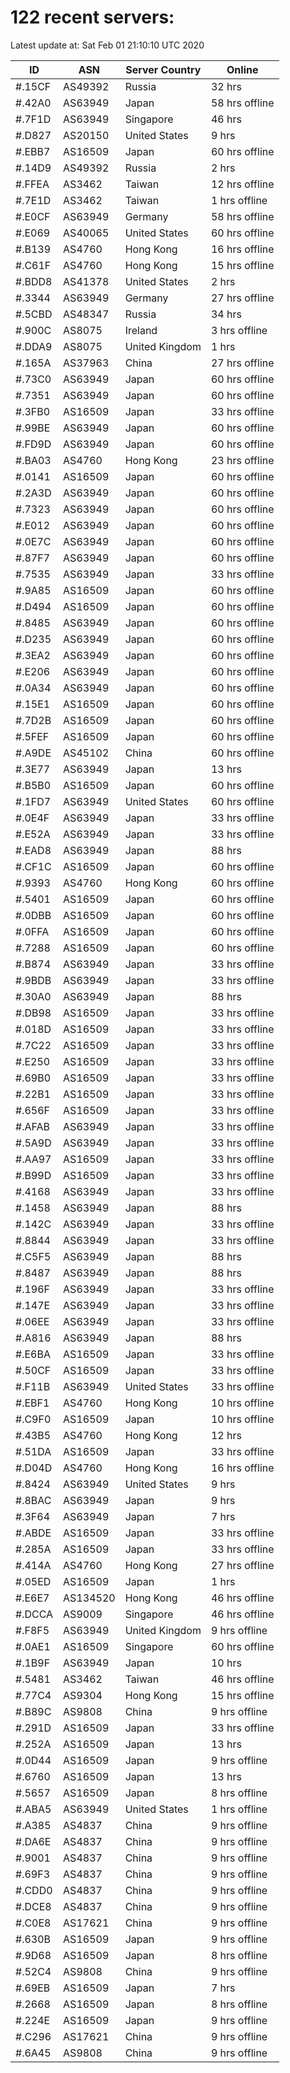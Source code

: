 # 122 recent servers:

Latest update at: Sat Feb 01 21:10:10 UTC 2020

| ID | ASN | Server Country | Online |
| -- | --- | -------------- | ------ |
| #.15CF | AS49392 | Russia | 32 hrs |
| #.42A0 | AS63949 | Japan | 58 hrs offline |
| #.7F1D | AS63949 | Singapore | 46 hrs |
| #.D827 | AS20150 | United States | 9 hrs |
| #.EBB7 | AS16509 | Japan | 60 hrs offline |
| #.14D9 | AS49392 | Russia | 2 hrs |
| #.FFEA | AS3462 | Taiwan | 12 hrs offline |
| #.7E1D | AS3462 | Taiwan | 1 hrs offline |
| #.E0CF | AS63949 | Germany | 58 hrs offline |
| #.E069 | AS40065 | United States | 60 hrs offline |
| #.B139 | AS4760 | Hong Kong | 16 hrs offline |
| #.C61F | AS4760 | Hong Kong | 15 hrs offline |
| #.BDD8 | AS41378 | United States | 2 hrs |
| #.3344 | AS63949 | Germany | 27 hrs offline |
| #.5CBD | AS48347 | Russia | 34 hrs |
| #.900C | AS8075 | Ireland | 3 hrs offline |
| #.DDA9 | AS8075 | United Kingdom | 1 hrs |
| #.165A | AS37963 | China | 27 hrs offline |
| #.73C0 | AS63949 | Japan | 60 hrs offline |
| #.7351 | AS63949 | Japan | 60 hrs offline |
| #.3FB0 | AS16509 | Japan | 33 hrs offline |
| #.99BE | AS63949 | Japan | 60 hrs offline |
| #.FD9D | AS63949 | Japan | 60 hrs offline |
| #.BA03 | AS4760 | Hong Kong | 23 hrs offline |
| #.0141 | AS16509 | Japan | 60 hrs offline |
| #.2A3D | AS63949 | Japan | 60 hrs offline |
| #.7323 | AS63949 | Japan | 60 hrs offline |
| #.E012 | AS63949 | Japan | 60 hrs offline |
| #.0E7C | AS63949 | Japan | 60 hrs offline |
| #.87F7 | AS63949 | Japan | 60 hrs offline |
| #.7535 | AS63949 | Japan | 33 hrs offline |
| #.9A85 | AS16509 | Japan | 60 hrs offline |
| #.D494 | AS16509 | Japan | 60 hrs offline |
| #.8485 | AS63949 | Japan | 60 hrs offline |
| #.D235 | AS63949 | Japan | 60 hrs offline |
| #.3EA2 | AS63949 | Japan | 60 hrs offline |
| #.E206 | AS63949 | Japan | 60 hrs offline |
| #.0A34 | AS63949 | Japan | 60 hrs offline |
| #.15E1 | AS16509 | Japan | 60 hrs offline |
| #.7D2B | AS16509 | Japan | 60 hrs offline |
| #.5FEF | AS16509 | Japan | 60 hrs offline |
| #.A9DE | AS45102 | China | 60 hrs offline |
| #.3E77 | AS63949 | Japan | 13 hrs |
| #.B5B0 | AS16509 | Japan | 60 hrs offline |
| #.1FD7 | AS63949 | United States | 60 hrs offline |
| #.0E4F | AS63949 | Japan | 33 hrs offline |
| #.E52A | AS63949 | Japan | 33 hrs offline |
| #.EAD8 | AS63949 | Japan | 88 hrs |
| #.CF1C | AS16509 | Japan | 60 hrs offline |
| #.9393 | AS4760 | Hong Kong | 60 hrs offline |
| #.5401 | AS16509 | Japan | 60 hrs offline |
| #.0DBB | AS16509 | Japan | 60 hrs offline |
| #.0FFA | AS16509 | Japan | 60 hrs offline |
| #.7288 | AS16509 | Japan | 60 hrs offline |
| #.B874 | AS63949 | Japan | 33 hrs offline |
| #.9BDB | AS63949 | Japan | 33 hrs offline |
| #.30A0 | AS63949 | Japan | 88 hrs |
| #.DB98 | AS16509 | Japan | 33 hrs offline |
| #.018D | AS16509 | Japan | 33 hrs offline |
| #.7C22 | AS16509 | Japan | 33 hrs offline |
| #.E250 | AS16509 | Japan | 33 hrs offline |
| #.69B0 | AS16509 | Japan | 33 hrs offline |
| #.22B1 | AS16509 | Japan | 33 hrs offline |
| #.656F | AS16509 | Japan | 33 hrs offline |
| #.AFAB | AS63949 | Japan | 33 hrs offline |
| #.5A9D | AS63949 | Japan | 33 hrs offline |
| #.AA97 | AS16509 | Japan | 33 hrs offline |
| #.B99D | AS16509 | Japan | 33 hrs offline |
| #.4168 | AS63949 | Japan | 33 hrs offline |
| #.1458 | AS63949 | Japan | 88 hrs |
| #.142C | AS63949 | Japan | 33 hrs offline |
| #.8844 | AS63949 | Japan | 33 hrs offline |
| #.C5F5 | AS63949 | Japan | 88 hrs |
| #.8487 | AS63949 | Japan | 88 hrs |
| #.196F | AS63949 | Japan | 33 hrs offline |
| #.147E | AS63949 | Japan | 33 hrs offline |
| #.06EE | AS63949 | Japan | 33 hrs offline |
| #.A816 | AS63949 | Japan | 88 hrs |
| #.E6BA | AS16509 | Japan | 33 hrs offline |
| #.50CF | AS16509 | Japan | 33 hrs offline |
| #.F11B | AS63949 | United States | 33 hrs offline |
| #.EBF1 | AS4760 | Hong Kong | 10 hrs offline |
| #.C9F0 | AS16509 | Japan | 10 hrs offline |
| #.43B5 | AS4760 | Hong Kong | 12 hrs |
| #.51DA | AS16509 | Japan | 33 hrs offline |
| #.D04D | AS4760 | Hong Kong | 16 hrs offline |
| #.8424 | AS63949 | United States | 9 hrs |
| #.8BAC | AS63949 | Japan | 9 hrs |
| #.3F64 | AS63949 | Japan | 7 hrs |
| #.ABDE | AS16509 | Japan | 33 hrs offline |
| #.285A | AS16509 | Japan | 33 hrs offline |
| #.414A | AS4760 | Hong Kong | 27 hrs offline |
| #.05ED | AS16509 | Japan | 1 hrs |
| #.E6E7 | AS134520 | Hong Kong | 46 hrs offline |
| #.DCCA | AS9009 | Singapore | 46 hrs offline |
| #.F8F5 | AS63949 | United Kingdom | 9 hrs offline |
| #.0AE1 | AS16509 | Singapore | 60 hrs offline |
| #.1B9F | AS63949 | Japan | 10 hrs |
| #.5481 | AS3462 | Taiwan | 46 hrs offline |
| #.77C4 | AS9304 | Hong Kong | 15 hrs offline |
| #.B89C | AS9808 | China | 9 hrs offline |
| #.291D | AS16509 | Japan | 33 hrs offline |
| #.252A | AS16509 | Japan | 13 hrs |
| #.0D44 | AS16509 | Japan | 9 hrs offline |
| #.6760 | AS16509 | Japan | 13 hrs |
| #.5657 | AS16509 | Japan | 8 hrs offline |
| #.ABA5 | AS63949 | United States | 1 hrs offline |
| #.A385 | AS4837 | China | 9 hrs offline |
| #.DA6E | AS4837 | China | 9 hrs offline |
| #.9001 | AS4837 | China | 9 hrs offline |
| #.69F3 | AS4837 | China | 9 hrs offline |
| #.CDD0 | AS4837 | China | 9 hrs offline |
| #.DCE8 | AS4837 | China | 9 hrs offline |
| #.C0E8 | AS17621 | China | 9 hrs offline |
| #.630B | AS16509 | Japan | 9 hrs offline |
| #.9D68 | AS16509 | Japan | 8 hrs offline |
| #.52C4 | AS9808 | China | 9 hrs offline |
| #.69EB | AS16509 | Japan | 7 hrs |
| #.2668 | AS16509 | Japan | 8 hrs offline |
| #.224E | AS16509 | Japan | 9 hrs offline |
| #.C296 | AS17621 | China | 9 hrs offline |
| #.6A45 | AS9808 | China | 9 hrs offline |

